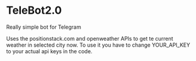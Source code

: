 # TeleBot2.0
Really simple bot for Telegram

Uses the positionstack.com and openweather APIs to get te current weather in selected city now.
To use it you have to change YOUR_API_KEY to your actual api keys in the code.
